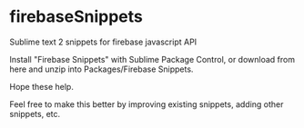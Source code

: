 firebaseSnippets
================

Sublime text 2 snippets for firebase javascript API

Install "Firebase Snippets" with Sublime Package Control, or download from here and unzip into Packages/Firebase Snippets.

Hope these help.

Feel free to make this better by improving existing snippets, adding other snippets, etc.
